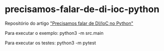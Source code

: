 # precisamos-falar-de-di-ioc-python
Repositório do artigo ["Precisamos falar de DI/IoC no Python"](https://eskelsen.medium.com/precisamos-falar-de-injeção-inversão-de-dependência-no-python-f79f53fa6f54)

Para executar o exemplo: python3 -m src.main

Para executar os testes: python3 -m pytest